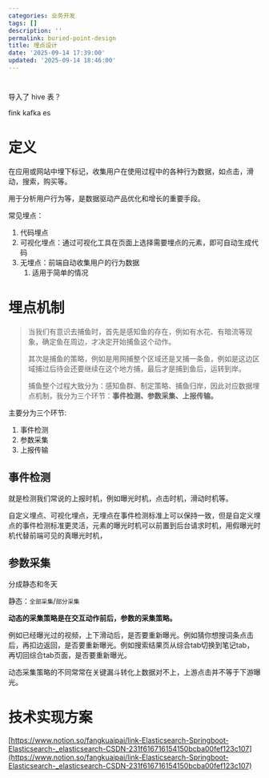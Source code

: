 ```yaml
---
categories: 业务开发
tags: []
description: ''
permalink: buried-point-design
title: 埋点设计
date: '2025-09-14 17:39:00'
updated: '2025-09-14 18:46:00'
---
```


# 


导入了 hive 表？


fink kafka es


# 定义


在应用或网站中埋下标记，收集用户在使用过程中的各种行为数据，如点击，滑动，搜索，购买等。


用于分析用户行为等，是数据驱动产品优化和增长的重要手段。


常见埋点：

1. 代码埋点
2. 可视化埋点：通过可视化工具在页面上选择需要埋点的元素，即可自动生成代码
3. 无埋点：前端自动收集用户的行为数据
    1. 适用于简单的情况

# 埋点机制

> 当我们有意识去捕鱼时，首先是感知鱼的存在，例如有水花、有暗流等现象，确定鱼在周边，才决定开始捕鱼这个动作。
>
> 其次是捕鱼的策略，例如是用网捕整个区域还是叉捕一条鱼，例如是这边区域捕过后待会还要继续在这个地方捕，最后才是捕到鱼后，运转到岸。
>
>
> 捕鱼整个过程大致分为：感知鱼群、制定策略、捕鱼归岸，因此对应数据埋点机制，我分为三个环节：**事件检测、参数采集、上报传输。**
>
>

主要分为三个环节:

1. 事件检测
2. 参数采集
3. 上报传输

## 事件检测


就是检测我们常说的上报时机，例如曝光时机，点击时机，滑动时机等。


自定义埋点、可视化埋点，无埋点在事件检测标准上可以保持一致，但是自定义埋点的事件检测标准更灵活，元素的曝光时机可以前置到后台请求时机，用假曝光时机代替前端可见的真曝光时机，


## 参数采集


分成静态和冬天


静态：`全部采集`/`部分采集`


**动态的采集策略是在交互动作前后，参数的采集策略。**


例如已经曝光过的视频，上下滑动后，是否要重新曝光。例如猜你想搜词条点击后，再扣边返回，是否要重新曝光。例如搜索结果页从综合tab切换到笔记tab，再切回综合tab页面，是否要重新曝光。


动态采集策略的不同常常在关键漏斗转化上数据对不上，上游点击并不等于下游曝光。


# 技术实现方案


[https://www.notion.so/fangkuaipai/link-Elasticsearch-Springboot-Elasticsearch-_elasticsearch-CSDN-231f616716154150bcba00fef123c107](https://www.notion.so/fangkuaipai/link-Elasticsearch-Springboot-Elasticsearch-_elasticsearch-CSDN-231f616716154150bcba00fef123c107)

